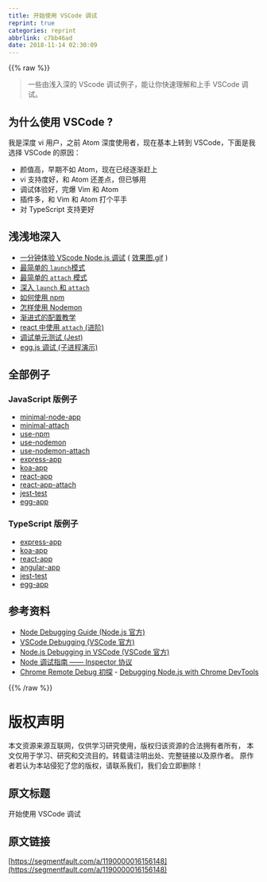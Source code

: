 ```yaml
---
title: 开始使用 VSCode 调试
reprint: true
categories: reprint
abbrlink: c7bb46ad
date: 2018-11-14 02:30:09
---
```


{{% raw %}}
<blockquote>&#x4E00;&#x4E9B;&#x7531;&#x6D45;&#x5165;&#x6DF1;&#x7684; VScode &#x8C03;&#x8BD5;&#x4F8B;&#x5B50;&#xFF0C;&#x80FD;&#x8BA9;&#x4F60;&#x5FEB;&#x901F;&#x7406;&#x89E3;&#x548C;&#x4E0A;&#x624B; VSCode &#x8C03;&#x8BD5;&#x3002;</blockquote><h2>&#x4E3A;&#x4EC0;&#x4E48;&#x4F7F;&#x7528; VSCode ?</h2><p>&#x6211;&#x662F;&#x6DF1;&#x5EA6; vi &#x7528;&#x6237;&#xFF0C;&#x4E4B;&#x524D; Atom &#x6DF1;&#x5EA6;&#x4F7F;&#x7528;&#x8005;&#xFF0C;&#x73B0;&#x5728;&#x57FA;&#x672C;&#x4E0A;&#x8F6C;&#x5230; VSCode&#xFF0C;&#x4E0B;&#x9762;&#x662F;&#x6211;&#x9009;&#x62E9; VSCode &#x7684;&#x539F;&#x56E0;&#xFF1A;</p><ul><li>&#x989C;&#x503C;&#x9AD8;&#xFF0C;&#x65E9;&#x671F;&#x4E0D;&#x5982; Atom&#xFF0C;&#x73B0;&#x5728;&#x5DF2;&#x7ECF;&#x9010;&#x6E10;&#x8D76;&#x4E0A;</li><li>vi &#x652F;&#x6301;&#x5EA6;&#x597D;&#xFF0C;&#x548C; Atom &#x8FD8;&#x5DEE;&#x70B9;&#xFF0C;&#x4F46;&#x5DF2;&#x591F;&#x7528;</li><li>&#x8C03;&#x8BD5;&#x4F53;&#x9A8C;&#x597D;&#xFF0C;&#x5B8C;&#x7206; Vim &#x548C; Atom</li><li>&#x63D2;&#x4EF6;&#x591A;&#xFF0C;&#x548C; Vim &#x548C; Atom &#x6253;&#x4E2A;&#x5E73;&#x624B;</li><li>&#x5BF9; TypeScript &#x652F;&#x6301;&#x66F4;&#x597D;</li></ul><h2>&#x6D45;&#x6D45;&#x5730;&#x6DF1;&#x5165;</h2><ul><li><a href="https://github.com/forsigner/vscode-debug-examples/blob/master/JavaScript/minimal-node-app/README_zh-CN.md" rel="nofollow noreferrer">&#x4E00;&#x5206;&#x949F;&#x4F53;&#x9A8C; VScode Node.js &#x8C03;&#x8BD5;</a> ( <a href="https://github.com/forsigner/vscode-debug-examples/raw/master/screenshots/minimal-debug.gif" rel="nofollow noreferrer">&#x6548;&#x679C;&#x56FE;.gif</a> )</li><li><a href="https://github.com/forsigner/vscode-debug-examples/blob/master/JavaScript/minimal-node-app/README_zh-CN.md" rel="nofollow noreferrer">&#x6700;&#x7B80;&#x5355;&#x7684; <code>launch</code>&#x6A21;&#x5F0F;</a></li><li><a href="https://github.com/forsigner/vscode-debug-examples/blob/master/JavaScript/minimal-attach/README_zh-CN.md" rel="nofollow noreferrer">&#x6700;&#x7B80;&#x5355;&#x7684; <code>attach</code> &#x6A21;&#x5F0F;</a></li><li><a href="https://github.com/forsigner/vscode-debug-examples/blob/master/docs/launch-and-attach-zh-CN.md" rel="nofollow noreferrer">&#x6DF1;&#x5165; <code>launch</code> &#x548C; <code>attach</code></a></li><li><a href="https://github.com/forsigner/vscode-debug-examples/blob/master/JavaScript/use-npm/README_zh-CN.md" rel="nofollow noreferrer">&#x5982;&#x4F55;&#x4F7F;&#x7528; npm</a></li><li><a href="https://github.com/forsigner/vscode-debug-examples/blob/master/JavaScript/use-nodemon/README_zh-CN.md" rel="nofollow noreferrer">&#x600E;&#x6837;&#x4F7F;&#x7528; Nodemon</a></li><li><a href="https://github.com/forsigner/vscode-debug-examples/blob/master/docs/config-example-zh-CN.md" rel="nofollow noreferrer">&#x6E10;&#x8FDB;&#x5F0F;&#x7684;&#x914D;&#x7F6E;&#x6559;&#x5B66;</a></li><li><a href="https://github.com/forsigner/vscode-debug-examples/blob/master/JavaScript/react-app-attach/README_zh-CN.md" rel="nofollow noreferrer">react &#x4E2D;&#x4F7F;&#x7528; <code>attach</code> (&#x8FDB;&#x9636;)</a></li><li><a href="https://github.com/forsigner/vscode-debug-examples/blob/master/JavaScript/jest-test/README_zh-CN.md" rel="nofollow noreferrer">&#x8C03;&#x8BD5;&#x5355;&#x5143;&#x6D4B;&#x8BD5; (Jest)</a></li><li><a href="https://github.com/forsigner/vscode-debug-examples/blob/master/JavaScript/egg-app/README_zh-CN.md" rel="nofollow noreferrer">egg.js &#x8C03;&#x8BD5; (&#x5B50;&#x8FDB;&#x7A0B;&#x6F14;&#x793A;)</a></li></ul><h2>&#x5168;&#x90E8;&#x4F8B;&#x5B50;</h2><h3>JavaScript &#x7248;&#x4F8B;&#x5B50;</h3><ul><li><a href="https://github.com/forsigner/vscode-debug-examples/blob/master/JavaScript/minimal-node-app/README_zh-CN.md" rel="nofollow noreferrer">minimal-node-app</a></li><li><a href="https://github.com/forsigner/vscode-debug-examples/blob/master/JavaScript/minimal-attach/README_zh-CN.md" rel="nofollow noreferrer">minimal-attach</a></li><li><a href="https://github.com/forsigner/vscode-debug-examples/blob/master/JavaScript/use-npm/README_zh-CN.md" rel="nofollow noreferrer">use-npm</a></li><li><a href="https://github.com/forsigner/vscode-debug-examples/blob/master/JavaScript/use-nodemon/README_zh-CN.md" rel="nofollow noreferrer">use-nodemon</a></li><li><a href="https://github.com/forsigner/vscode-debug-examples/blob/master/JavaScript/use-nodemon-attach/README_zh-CN.md" rel="nofollow noreferrer">use-nodemon-attach</a></li><li><a href="https://github.com/forsigner/vscode-debug-examples/blob/master/JavaScript/express-app/README_zh-CN.md" rel="nofollow noreferrer">express-app</a></li><li><a href="https://github.com/forsigner/vscode-debug-examples/blob/master/JavaScript/koa-app/README_zh-CN.md" rel="nofollow noreferrer">koa-app</a></li><li><a href="https://github.com/forsigner/vscode-debug-examples/blob/master/JavaScript/react-app/README_zh-CN.md" rel="nofollow noreferrer">react-app</a></li><li><a href="https://github.com/forsigner/vscode-debug-examples/blob/master/JavaScript/react-app-attach/README_zh-CN.md" rel="nofollow noreferrer">react-app-attach</a></li><li><a href="https://github.com/forsigner/vscode-debug-examples/blob/master/JavaScript/jest-test/README_zh-CN.md" rel="nofollow noreferrer">jest-test</a></li><li><a href="https://github.com/forsigner/vscode-debug-examples/blob/master/JavaScript/egg-app/README_zh-CN.md" rel="nofollow noreferrer">egg-app</a></li></ul><h3>TypeScript &#x7248;&#x4F8B;&#x5B50;</h3><ul><li><a href="https://github.com/forsigner/vscode-debug-examples/blob/master/TypeScript/express-app/README_zh-CN.md" rel="nofollow noreferrer">express-app</a></li><li><a href="https://github.com/forsigner/vscode-debug-examples/blob/master/TypeScript/koa-app/README_zh-CN.md" rel="nofollow noreferrer">koa-app</a></li><li><a href="https://github.com/forsigner/vscode-debug-examples/blob/master/TypeScript/react-app/README_zh-CN.md" rel="nofollow noreferrer">react-app</a></li><li><a href="https://github.com/forsigner/vscode-debug-examples/blob/master/TypeScript/angular-app/README_zh-CN.md" rel="nofollow noreferrer">angular-app</a></li><li><a href="https://github.com/forsigner/vscode-debug-examples/blob/master/TypeScript/jest-test/README_zh-CN.md" rel="nofollow noreferrer">jest-test</a></li><li><a href="https://github.com/forsigner/vscode-debug-examples/blob/master/TypeScript/egg-app/README_zh-CN.md" rel="nofollow noreferrer">egg-app</a></li></ul><h2>&#x53C2;&#x8003;&#x8D44;&#x6599;</h2><ul><li><a href="https://nodejs.org/en/docs/guides/debugging-getting-started/" rel="nofollow noreferrer">Node Debugging Guide (Node.js &#x5B98;&#x65B9;)</a></li><li><a href="https://code.visualstudio.com/docs/editor/debugging" rel="nofollow noreferrer">VSCode Debugging (VSCode &#x5B98;&#x65B9;)</a></li><li><a href="https://code.visualstudio.com/docs/nodejs/nodejs-debugging#_launch-configuration-support-for-npm-and-other-tools" rel="nofollow noreferrer">Node.js Debugging in VSCode (VSCode &#x5B98;&#x65B9;)</a></li><li><a href="https://zhuanlan.zhihu.com/p/30264842" rel="nofollow noreferrer">Node &#x8C03;&#x8BD5;&#x6307;&#x5357; &#x2014;&#x2014; Inspector &#x534F;&#x8BAE;</a></li><li><a href="https://ielgnaw.com/article/Chrome-Remote-Debug" rel="nofollow noreferrer">Chrome Remote Debug &#x521D;&#x63A2;</a> - <a href="https://medium.com/@paul_irish/debugging-node-js-nightlies-with-chrome-devtools-7c4a1b95ae27" rel="nofollow noreferrer">Debugging Node.js with Chrome DevTools</a></li></ul>
{{% /raw %}}

# 版权声明
本文资源来源互联网，仅供学习研究使用，版权归该资源的合法拥有者所有，
本文仅用于学习、研究和交流目的。转载请注明出处、完整链接以及原作者。
原作者若认为本站侵犯了您的版权，请联系我们，我们会立即删除！

## 原文标题
开始使用 VSCode 调试

## 原文链接
[https://segmentfault.com/a/1190000016156148](https://segmentfault.com/a/1190000016156148)

